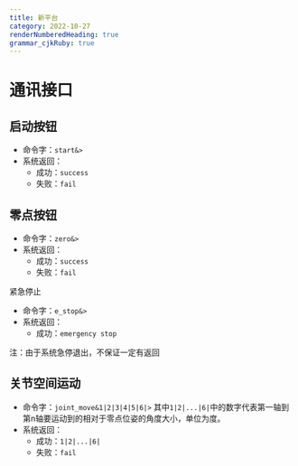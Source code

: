 ```yaml
---
title: 新平台 
category: 2022-10-27
renderNumberedHeading: true
grammar_cjkRuby: true
---
```



# 通讯接口

## 启动按钮
- 命令字：`start&>`
- 系统返回：
	- 成功：`success`
	- 失败：`fail`


## 零点按钮
- 命令字：`zero&>`
- 系统返回：
	- 成功：`success`
	- 失败：`fail`

紧急停止
- 命令字：`e_stop&>`
- 系统返回：
	- 成功：`emergency stop`

注：由于系统急停退出，不保证一定有返回

 ## 关节空间运动
 - 命令字：`joint_move&1|2|3|4|5|6|>`
	其中`1|2|...|6|`中的数字代表第一轴到第n轴要运动到的相对于零点位姿的角度大小，单位为度。
- 系统返回：
	- 成功：`1|2|...|6|`
	- 失败：`fail`

